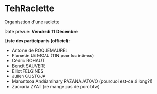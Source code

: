 # TehRaclette
Organisation d'une raclette

Date prévue: **Vendredi 11 Décembre**

**Liste des participants (officiel) :**
* Antoine de ROQUEMAUREL
* Florentin LE MOAL (TIN pour les intimes)
* Cédric ROHAUT
* Benoît SAUVERE
* Elliot FELGINES
* Julien CUSTOJA
* Manantsoa Andriamihary RAZANAJATOVO (pourquoi est-ce si long?!)
* Zaccaria ZYAT (ne mange pas de porc btw) 
